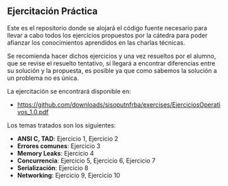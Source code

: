 ## Ejercitación Práctica ##

Este es el repositorio donde se alojará el código fuente necesario para llevar a cabo todos los ejercicios propuestos por la cátedra para poder afianzar los conocimientos aprendidos en las charlas técnicas.

Se recomienda hacer dichos ejercicios y una vez resueltos por el alumno, que se revise el resuelto tentativo, si llegará a encontrar diferencias entre su solución y la propuesta, es posible ya que como sabemos la solución a un problema no es única.

La ejercitación se encontrará disponible en:

* https://github.com/downloads/sisoputnfrba/exercises/EjerciciosOperativos_1.0.pdf

Los temas tratados son los siguientes:

* **ANSI C, TAD**: Ejercicio 1, Ejercicio 2
* **Errores comunes**: Ejercicio 3
* **Memory Leaks**: Ejercicio 4
* **Concurrencia**: Ejercicio 5, Ejercicio 6, Ejercicio 7
* **Serialización**: Ejercicio 8
* **Networking**: Ejercicio 9, Ejercicio 10